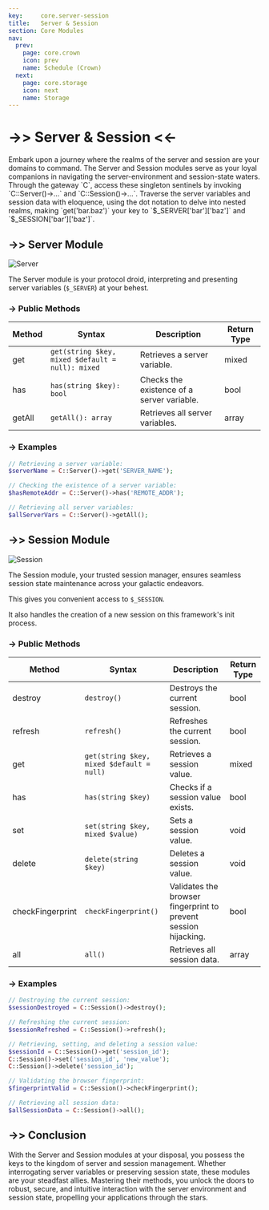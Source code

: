 ```yaml
---
key:     core.server-session
title:   Server & Session
section: Core Modules
nav:
  prev:
    page: core.crown
    icon: prev
    name: Schedule (Crown)
  next:
    page: core.storage
    icon: next
    name: Storage
---
```


# ->>  Server & Session <<-

<div class="card card-body" markdown="1">
Embark upon a journey where the realms of the server and session are your domains to command.
The Server and Session modules serve as your loyal companions in navigating the server-environment and
session-state waters. Through the gateway `C`, access these singleton sentinels by 
invoking `C::Server()->...` and `C::Session()->...`. Traverse the server variables and session 
data with eloquence, using the dot notation to delve into nested realms,
making `get('bar.baz')` your key to `$_SERVER['bar']['baz']` and `$_SESSION['bar']['baz']`.
</div>

## ->> Server Module

<div class="card card-body" markdown="1">
<div class="mb-4"><img src="*ASSETS*/charm/core/server.jpg" alt="Server" /></div>

The Server module is your protocol droid, interpreting and presenting server variables (`$_SERVER`) at your behest.

### -> Public Methods

| Method | Syntax | Description | Return Type |
|--------|--------|-------------|-------------|
| get | `get(string $key, mixed $default = null): mixed` | Retrieves a server variable. | mixed |
| has | `has(string $key): bool` | Checks the existence of a server variable. | bool |
| getAll | `getAll(): array` | Retrieves all server variables. | array |

### -> Examples

```php
// Retrieving a server variable:
$serverName = C::Server()->get('SERVER_NAME');

// Checking the existence of a server variable:
$hasRemoteAddr = C::Server()->has('REMOTE_ADDR');

// Retrieving all server variables:
$allServerVars = C::Server()->getAll();
```

</div>

## ->> Session Module

<div class="card card-body" markdown="1">
<div class="mb-4"><img src="*ASSETS*/charm/core/session.jpg" alt="Session" /></div>

The Session module, your trusted session manager, ensures seamless session state 
maintenance across your galactic endeavors.

This gives you convenient access to `$_SESSION`.

It also handles the creation of a new session on this framework's init process.

### -> Public Methods

| Method           | Syntax                                    | Description                                                     | Return Type |
|------------------|-------------------------------------------|-----------------------------------------------------------------|-------------|
| destroy          | `destroy()`                               | Destroys the current session.                                   | bool        |
| refresh          | `refresh()`                               | Refreshes the current session.                                  | bool        |
| get              | `get(string $key, mixed $default = null)` | Retrieves a session value.                                      | mixed       |
| has              | `has(string $key)`                        | Checks if a session value exists.                               | bool        |
| set              | `set(string $key, mixed $value)`          | Sets a session value.                                           | void        |
| delete           | `delete(string $key)`                     | Deletes a session value.                                        | void        |
| checkFingerprint | `checkFingerprint()`                      | Validates the browser fingerprint to prevent session hijacking. | bool        |
| all              | `all()`                                   | Retrieves all session data.                                     | array       |

### -> Examples

```php
// Destroying the current session:
$sessionDestroyed = C::Session()->destroy();

// Refreshing the current session:
$sessionRefreshed = C::Session()->refresh();

// Retrieving, setting, and deleting a session value:
$sessionId = C::Session()->get('session_id');
C::Session()->set('session_id', 'new_value');
C::Session()->delete('session_id');

// Validating the browser fingerprint:
$fingerprintValid = C::Session()->checkFingerprint();

// Retrieving all session data:
$allSessionData = C::Session()->all();
```

</div>

## ->> Conclusion

<div class="card card-body" markdown="1">

With the Server and Session modules at your disposal, you possess the keys to the 
kingdom of server and session management. Whether interrogating server variables or 
preserving session state, these modules are your steadfast allies. Mastering their methods,
you unlock the doors to robust, secure, and intuitive interaction with the server
environment and session state, propelling your applications through the stars.

</div>
